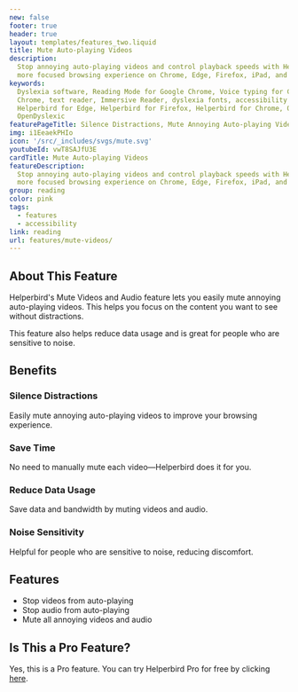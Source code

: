 ```yaml
---
new: false
footer: true
header: true
layout: templates/features_two.liquid
title: Mute Auto-playing Videos
description:
  Stop annoying auto-playing videos and control playback speeds with Helperbird. Enjoy a quieter,
  more focused browsing experience on Chrome, Edge, Firefox, iPad, and iPhone.
keywords:
  Dyslexia software, Reading Mode for Google Chrome, Voice typing for Chrome, Text to speech for
  Chrome, text reader, Immersive Reader, dyslexia fonts, accessibility software, dyslexia software,
  Helperbird for Edge, Helperbird for Firefox, Helperbird for Chrome, Opendyslexic for Chrome,
  OpenDyslexic
featurePageTitle: Silence Distractions, Mute Annoying Auto-playing Videos with Ease
img: i1EeaekPHIo
icon: '/src/_includes/svgs/mute.svg'
youtubeId: vwT8SAJfU3E
cardTitle: Mute Auto-playing Videos
featureDescription:
  Stop annoying auto-playing videos and control playback speeds with Helperbird. Enjoy a quieter,
  more focused browsing experience on Chrome, Edge, Firefox, iPad, and iPhone.
group: reading
color: pink
tags:
  - features
  - accessibility
link: reading
url: features/mute-videos/
---
```


## About This Feature

Helperbird's Mute Videos and Audio feature lets you easily mute annoying auto-playing videos. This
helps you focus on the content you want to see without distractions.

This feature also helps reduce data usage and is great for people who are sensitive to noise.

## Benefits

### Silence Distractions

Easily mute annoying auto-playing videos to improve your browsing experience.

### Save Time

No need to manually mute each video—Helperbird does it for you.

### Reduce Data Usage

Save data and bandwidth by muting videos and audio.

### Noise Sensitivity

Helpful for people who are sensitive to noise, reducing discomfort.

## Features

- Stop videos from auto-playing
- Stop audio from auto-playing
- Mute all annoying videos and audio

## Is This a Pro Feature?

Yes, this is a Pro feature. You can try Helperbird Pro for free by clicking [here](/pricing/).
